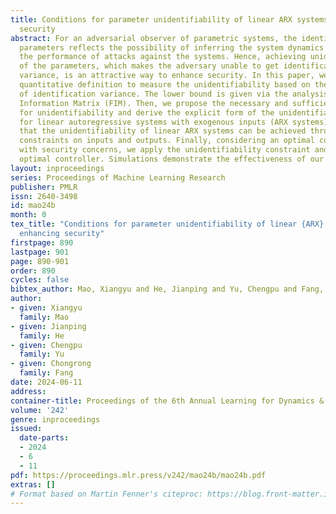 ```yaml
---
title: Conditions for parameter unidentifiability of linear ARX systems for enhancing
  security
abstract: For an adversarial observer of parametric systems, the identifiability of
  parameters reflects the possibility of inferring the system dynamics and then affects
  the performance of attacks against the systems. Hence, achieving unidentifiability
  of the parameters, which makes the adversary unable to get identification with low
  variance, is an attractive way to enhance security. In this paper, we propose a
  quantitative definition to measure the unidentifiability based on the lower bound
  of identification variance. The lower bound is given via the analysis of the Fisher
  Information Matrix (FIM). Then, we propose the necessary and sufficient condition
  for unidentifiability and derive the explicit form of the unidentifiability condition
  for linear autoregressive systems with exogenous inputs (ARX systems). It is proved
  that the unidentifiability of linear ARX systems can be achieved through quadratic
  constraints on inputs and outputs. Finally, considering an optimal control problem
  with security concerns, we apply the unidentifiability constraint and obtain the
  optimal controller. Simulations demonstrate the effectiveness of our method.
layout: inproceedings
series: Proceedings of Machine Learning Research
publisher: PMLR
issn: 2640-3498
id: mao24b
month: 0
tex_title: "Conditions for parameter unidentifiability of linear {ARX} systems for
  enhancing security"
firstpage: 890
lastpage: 901
page: 890-901
order: 890
cycles: false
bibtex_author: Mao, Xiangyu and He, Jianping and Yu, Chengpu and Fang, Chongrong
author:
- given: Xiangyu
  family: Mao
- given: Jianping
  family: He
- given: Chengpu
  family: Yu
- given: Chongrong
  family: Fang
date: 2024-06-11
address:
container-title: Proceedings of the 6th Annual Learning for Dynamics & Control Conference
volume: '242'
genre: inproceedings
issued:
  date-parts:
  - 2024
  - 6
  - 11
pdf: https://proceedings.mlr.press/v242/mao24b/mao24b.pdf
extras: []
# Format based on Martin Fenner's citeproc: https://blog.front-matter.io/posts/citeproc-yaml-for-bibliographies/
---
```

